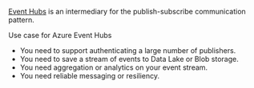 [Event Hubs](https://azure.microsoft.com/services/event-hubs/) is an intermediary for the publish-subscribe communication pattern.


Use case for Azure Event Hubs
- You need to support authenticating a large number of publishers.
- You need to save a stream of events to Data Lake or Blob storage.
- You need aggregation or analytics on your event stream.
- You need reliable messaging or resiliency.